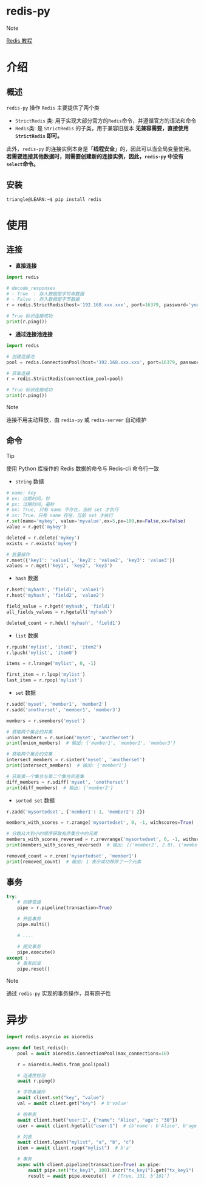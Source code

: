 # redis-py

> [!note]
> [Redis 教程](https://spite-triangle.github.io/cpp_notes/#/distributeCluster/chapter/redis)

# 介绍

## 概述

`redis-py` 操作 `Redis` 主要提供了两个类
- `StrictRedis` 类: 用于实现大部分官方的`Redis`命令，并遵循官方的语法和命令
- `Redis`类: 是 `StrictRedis` 的子类，用于兼容旧版本
**无兼容需要，直接使用 `StrictRedis` 即可。** 

此外，`redis-py` 的连接实例本身是「**线程安全**」的，因此可以当全局变量使用。**若需要连接其他数据时，则需要创建新的连接实例，因此，`redis-py` 中没有`select`命令。**


## 安装

```term
triangle@LEARN:~$ pip install redis 
```


# 使用

## 连接

- **直接连接**

```python
import redis

# decode_responses
# - True  : 存入数据是字符串数据
# - False : 存入数据是字节数据
r = redis.StrictRedis(host='192.168.xxx.xxx', port=16379, password='your_password', db=0, decode_responses=True)

# True 标识连接成功
print(r.ping())
```

- **通过连接池连接**

```python
import redis

# 创建连接池
pool = redis.ConnectionPool(host='192.168.xxx.xxx', port=16379, password='your_password', db=0, decode_responses=True)

# 获取连接
r = redis.StrictRedis(connection_pool=pool)

# True 标识连接成功
print(r.ping())
```

>[!note]
> 连接不用主动释放，由 `redis-py` 或 `redis-server` 自动维护

## 命令

>[!tip]
> 使用 Python 库操作的 Redis 数据的命令与 Redis-cli 命令行一致

- `string` 数据

```python
# name: key
# ex: 过期时间，秒
# px: 过期时间，毫秒
# nx: True, 只有 name 不存在，当前 set 才执行
# xx: True，只有 name 存在，当前 set 才执行
r.set(name='mykey', value='myvalue',ex=5,px=100,nx=False,xx=False)
value = r.get('mykey')

deleted = r.delete('mykey')
exists = r.exists('mykey')

# 批量操作
r.mset({'key1': 'value1', 'key2': 'value2', 'key3': 'value3'})
values = r.mget('key1', 'key2', 'key3')
```

- `hash` 数据

```python
r.hset('myhash', 'field1', 'value1')
r.hset('myhash', 'field2', 'value2')

field_value = r.hget('myhash', 'field1')
all_fields_values = r.hgetall('myhash')

deleted_count = r.hdel('myhash', 'field1')
```

- `list` 数据

```python
r.rpush('mylist', 'item1', 'item2')
r.lpush('mylist', 'item0')

items = r.lrange('mylist', 0, -1)

first_item = r.lpop('mylist')
last_item = r.rpop('mylist')
```

- `set` 数据

```python
r.sadd('myset', 'member1', 'member2')
r.sadd('anotherset', 'member1', 'member3')

members = r.smembers('myset')

# 获取两个集合的并集
union_members = r.sunion('myset', 'anotherset')
print(union_members)  # 输出: {'member1', 'member2', 'member3'}

# 获取两个集合的交集
intersect_members = r.sinter('myset', 'anotherset')
print(intersect_members)  # 输出: {'member1'}

# 获取第一个集合与第二个集合的差集
diff_members = r.sdiff('myset', 'anotherset')
print(diff_members)  # 输出: {'member2'}
```

- `sorted set` 数据


```python
r.zadd('mysortedset', {'member1': 1, 'member2': 2})

members_with_scores = r.zrange('mysortedset', 0, -1, withscores=True)

# 分数从大到小的顺序获取有序集合中的元素
members_with_scores_reversed = r.zrevrange('mysortedset', 0, -1, withscores=True)
print(members_with_scores_reversed)  # 输出: [('member2', 2.0), ('member1', 1.0)]

removed_count = r.zrem('mysortedset', 'member1')
print(removed_count)  # 输出: 1 表示成功移除了一个元素
```

## 事务

```python
try:
    # 创建管道
    pipe = r.pipeline(transaction=True)

    # 开启事务
    pipe.multi()

    # ....

    # 提交事务
    pipe.execute()
except :
    # 事务回滚
    pipe.reset()
```

> [!note]
> 通过 `redis-py` 实现的事务操作，具有原子性


# 异步

```python
import redis.asyncio as aioredis

async def test_redis():
    pool = await aioredis.ConnectionPool(max_connections=10)

    r = aioredis.Redis.from_pool(pool)

    # 连通性检测
    await r.ping()

    # 字符串操作
    await client.set("key", "value")
    val = await client.get("key")  # b'value'

    # 哈希表
    await client.hset("user:1", {"name": "Alice", "age": "30"})
    user = await client.hgetall("user:1")  # {b'name': b'Alice', b'age': b'30'}

    # 列表
    await client.lpush("mylist", "a", "b", "c")
    item = await client.rpop("mylist")  # b'a'

    # 事务
    async with client.pipeline(transaction=True) as pipe:
        await pipe.set("tx_key1", 100).incr("tx_key1").get("tx_key1")
        result = await pipe.execute()  # [True, 101, b'101']

```